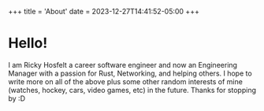 +++
title = 'About'
date = 2023-12-27T14:41:52-05:00
+++


# Hello! 

I am Ricky Hosfelt a career software engineer and now an Engineering Manager with a passion for Rust, Networking, and helping others. I hope to write more on all of the above plus some other random interests of mine (watches, hockey, cars, video games, etc) in the future. Thanks for stopping by :D
